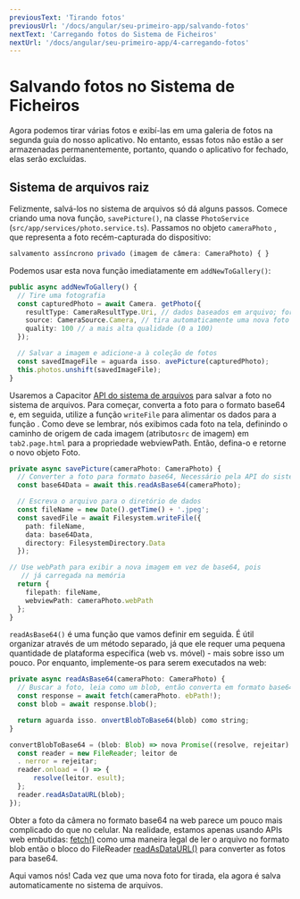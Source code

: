 ```yaml
---
previousText: 'Tirando fotos'
previousUrl: '/docs/angular/seu-primeiro-app/salvando-fotos'
nextText: 'Carregando fotos do Sistema de Ficheiros'
nextUrl: '/docs/angular/seu-primeiro-app/4-carregando-fotos'
---
```


# Salvando fotos no Sistema de Ficheiros

Agora podemos tirar várias fotos e exibí-las em uma galeria de fotos na segunda guia do nosso aplicativo. No entanto, essas fotos não estão a ser armazenadas permanentemente, portanto, quando o aplicativo for fechado, elas serão excluídas.

## Sistema de arquivos raiz

Felizmente, salvá-los no sistema de arquivos só dá alguns passos. Comece criando uma nova função, `savePicture()`, na classe `PhotoService` (`src/app/services/photo.service.ts`). Passamos no objeto `cameraPhoto` , que representa a foto recém-capturada do dispositivo:

```typescript
salvamento assíncrono privado (imagem de câmera: CameraPhoto) { }
```

Podemos usar esta nova função imediatamente em `addNewToGallery()`:

```typescript
public async addNewToGallery() {
  // Tire uma fotografia
  const capturedPhoto = await Camera. getPhoto({
    resultType: CameraResultType.Uri, // dados baseados em arquivo; fornece a melhor fonte de desempenho
    source: CameraSource.Camera, // tira automaticamente uma nova foto com a qualidade da câmera
    quality: 100 // a mais alta qualidade (0 a 100)
  });

  // Salvar a imagem e adicione-a à coleção de fotos
  const savedImageFile = aguarda isso. avePicture(capturedPhoto);
  this.photos.unshift(savedImageFile);
}
```

Usaremos a Capacitor [API do sistema de arquivos](https://capacitor.ionicframework.com/docs/apis/filesystem) para salvar a foto no sistema de arquivos. Para começar, converta a foto para o formato base64 e, em seguida, utilize a função `writeFile` para alimentar os dados para a função </code>. Como deve se lembrar, nós exibimos cada foto na tela, definindo o caminho de origem de cada imagem (atributo`src` de imagem) em `tab2.page.html` para a propriedade webviewPath. Então, defina-o e retorne o novo objeto Foto.

```typescript
private async savePicture(cameraPhoto: CameraPhoto) {
  // Converter a foto para formato base64, Necessário pela API do sistema de arquivos para salvar
  const base64Data = await this.readAsBase64(cameraPhoto);

  // Escreva o arquivo para o diretório de dados
  const fileName = new Date().getTime() + '.jpeg';
  const savedFile = await Filesystem.writeFile({
    path: fileName,
    data: base64Data,
    directory: FilesystemDirectory.Data
  });

// Use webPath para exibir a nova imagem em vez de base64, pois
   // já carregada na memória
  return {
    filepath: fileName,
    webviewPath: cameraPhoto.webPath
  };
}
```

`readAsBase64()` é uma função que vamos definir em seguida. É útil organizar através de um método separado, já que ele requer uma pequena quantidade de plataforma específica (web vs. móvel) - mais sobre isso um pouco. Por enquanto, implemente-os para serem executados na web:

```typescript
private async readAsBase64(cameraPhoto: CameraPhoto) {
  // Buscar a foto, leia como um blob, então converta em formato base64
  const response = await fetch(cameraPhoto. ebPath!);
  const blob = await response.blob();

  return aguarda isso. onvertBlobToBase64(blob) como string;  
}

convertBlobToBase64 = (blob: Blob) => nova Promise((resolve, rejeitar) => {
  const reader = new FileReader; leitor de
  . nerror = rejeitar;
  reader.onload = () => {
      resolve(leitor. esult);
  };
  reader.readAsDataURL(blob);
});
```

Obter a foto da câmera no formato base64 na web parece um pouco mais complicado do que no celular. Na realidade, estamos apenas usando APIs web embutidas: [fetch()](https://developer.mozilla.org/en-US/docs/Web/API/Fetch_API) como uma maneira legal de ler o arquivo no formato blob então o bloco do FileReader [readAsDataURL()](https://developer.mozilla.org/en-US/docs/Web/API/FileReader/readAsDataURL) para converter as fotos para base64.

Aqui vamos nós! Cada vez que uma nova foto for tirada, ela agora é salva automaticamente no sistema de arquivos.

